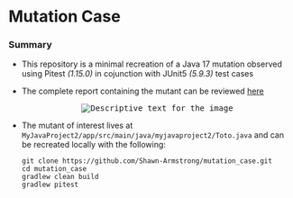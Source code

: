 # Mutation Case

### Summary
- This repository is a minimal recreation of a Java 17 mutation observed using Pitest _(1.15.0)_ in cojunction with JUnit5 _(5.9.3)_ test cases
- The complete report containing the mutant can be reviewed [here](https://shawn-armstrong.github.io/mutation_case/)

  <p align="center">
    <kbd><img src="https://github.com/Shawn-Armstrong/mutation_case/assets/80125540/4ff9cdff-796c-4191-bd7f-dbf98ab9436c.png" alt="Descriptive text for the image"><kbd></kbd>
  </p>
- The mutant of interest lives at `MyJavaProject2/app/src/main/java/myjavaproject2/Toto.java` and can be recreated locally with the following:
    
  ```Console
  git clone https://github.com/Shawn-Armstrong/mutation_case.git
  cd mutation_case
  gradlew clean build
  gradlew pitest 
  ```
